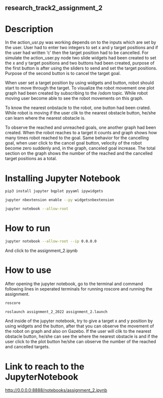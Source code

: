 ## research_track2_assignment_2 ##


# Description #

In the action_usr.py was working depends on to the inputs which are set by the user. User had to enter two integers to set x and y target positions and if the user had written ‘c’ then the target position had to be cancelled. For simulate the action_user.py node two slide widgets had been created to set the x and y target positions and two buttons had been created, purpose of the first button is after using the sliders to send and set the target positions. Purpose of the second button is to cancel the target goal. 

When user set a target position by using widgets and button, robot should start to move through the target. To visualize the robot movement one plot graph had been created by subscribing to the /odom topic. While robot moving user become able to see the robot movements on this graph. 

To know the nearest onbstacle to the robot, one button had been crated. While robot is moving if the user clik to the nearest obstacle button, he/she can learn where the nearest obstacle is. 

To observe the reached and unreached goals, one another graph had been created. When the robot reaches to a target it counts and graph shows how many times robot reached to the goal. Same behavior for the cancelling goal, when user click to the cancel goal button, velocity of the robot become zero suddenly and, in the graph, canceled goal increase. The total section on the graph shows the number of the reached and the cancelled target positions as a total. 

# Installing Jupyter Notebook #

```bash
pip3 install jupyter bqplot pyyaml ipywidgets
```

```bash
jupyter nbextension enable --py widgetsnbextension
```

```bash
jupyter notebook --allow-root
```

# How to run  #

```bash
jupyter notebook --allow-root --ip 0.0.0.0
```
And click to the assignment_2.ipynb


# How to use #

After opening the jupyter notebook, go to the terminal and command following lines in seperated terminals for running roscore and running the assignment. 

```bash
roscore
```

```bash
roslaunch assignment_2_2022 assignment_2.launch
```
And inside of the jupyter notebook, try to give a target x and y position by using widgets and the button, after that you can observe the movement of the robot on graph and also on Gazebo. If the user will clik to the nearest obstacle button, he/she can see the where the nearest obstacle is and if the user click to the plot button he/she can observe the number of the reached and cancelled targets. 

# Link to reach to the JupyterNotebook #

http://0.0.0.0:8888/notebooks/assignment_2.ipynb
